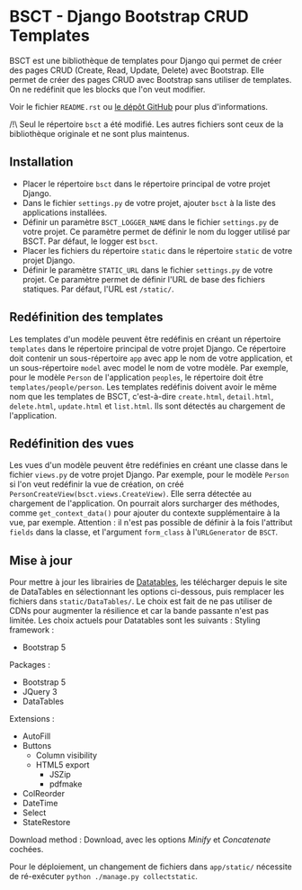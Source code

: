# BSCT - Django Bootstrap CRUD Templates

BSCT est une bibliothèque de templates pour Django qui permet de créer des pages CRUD (Create, Read, Update, Delete) avec Bootstrap. Elle permet de créer des pages CRUD avec Bootstrap sans utiliser de templates. On ne redéfinit que les blocks que l'on veut modifier.

Voir le fichier `README.rst` ou [le dépôt GitHub](https://github.com/Alem/django-bootstrap-crud-templates) pour plus d'informations.

/!\ Seul le répertoire `bsct` a été modifié. Les autres fichiers sont ceux de la bibliothèque originale et ne sont plus maintenus.

## Installation

- Placer le répertoire `bsct` dans le répertoire principal de votre projet Django.
- Dans le fichier `settings.py` de votre projet, ajouter `bsct` à la liste des applications installées.
- Définir un paramètre `BSCT_LOGGER_NAME` dans le fichier `settings.py` de votre projet. Ce paramètre permet de définir le nom du logger utilisé par BSCT. Par défaut, le logger est `bsct`.
- Placer les fichiers du répertoire `static` dans le répertoire `static` de votre projet Django.
- Définir le paramètre `STATIC_URL` dans le fichier `settings.py` de votre projet. Ce paramètre permet de définir l'URL de base des fichiers statiques. Par défaut, l'URL est `/static/`.

## Redéfinition des templates

Les templates d'un modèle peuvent être redéfinis en créant un répertoire `templates` dans le répertoire principal de votre projet Django. Ce répertoire doit contenir un sous-répertoire `app` avec app le nom de votre application, et un sous-répertoire `model` avec model le nom de votre modèle. Par exemple, pour le modèle `Person` de l'application `peoples`, le répertoire doit être `templates/people/person`. Les templates redéfinis doivent avoir le même nom que les templates de BSCT, c'est-à-dire `create.html`, `detail.html`, `delete.html`, `update.html` et `list.html`. Ils sont détectés au chargement de l'application.

## Redéfinition des vues

Les vues d'un modèle peuvent être redéfinies en créant une classe dans le fichier `views.py` de votre projet Django. 
Par exemple, pour le modèle `Person` si l'on veut redéfinir la vue de création, on créé `PersonCreateView(bsct.views.CreateView)`. Elle serra détectée au chargement de l'application. On pourrait alors surcharger des méthodes, comme `get_context_data()` pour ajouter du contexte supplémentaire à la vue, par exemple.
Attention : il n'est pas possible de définir à la fois l'attribut `fields` dans la classe, et l'argument `form_class` à l'`URLGenerator` de `BSCT`.

## Mise à jour

Pour mettre à jour les librairies de [Datatables](https://datatables.net/download/), les télécharger depuis le site de DataTables en sélectionnant les options ci-dessous, puis remplacer les fichiers dans `static/DataTables/`. Le choix est fait de ne pas utiliser de CDNs pour augmenter la résilience et car la bande passante n'est pas limitée.
Les choix actuels pour Datatables sont les suivants :
Styling framework :

- Bootstrap 5

Packages :

- Bootstrap 5
- JQuery 3
- DataTables

Extensions :

- AutoFill
- Buttons
  - Column visibility
  - HTML5 export
    - JSZip
    - pdfmake
- ColReorder
- DateTime
- Select
- StateRestore

Download method : Download, avec les options _Minify_ et _Concatenate_ cochées.

Pour le déploiement, un changement de fichiers dans `app/static/` nécessite de ré-exécuter `python ./manage.py collectstatic`.
